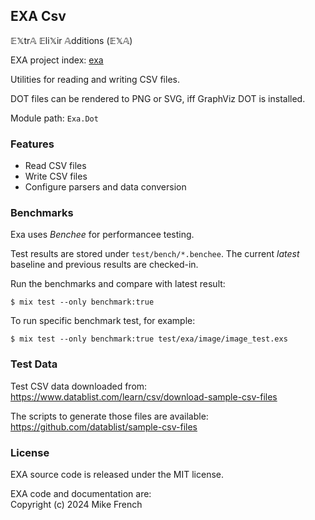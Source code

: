 ## EXA Csv

𝔼𝕏tr𝔸 𝔼li𝕏ir 𝔸dditions (𝔼𝕏𝔸)

EXA project index: [exa](https://github.com/red-jade/exa)

Utilities for reading and writing CSV files.

DOT files can be rendered to PNG or SVG, iff GraphViz DOT is installed. 

Module path: `Exa.Dot`

### Features

- Read CSV files
- Write CSV files 
- Configure parsers and data conversion

### Benchmarks

Exa uses _Benchee_ for performancee testing.

Test results are stored under `test/bench/*.benchee`.
The current _latest_ baseline and previous results are checked-in.

Run the benchmarks and compare with latest result:

`$ mix test --only benchmark:true`

To run specific benchmark test, for example:

`$ mix test --only benchmark:true test/exa/image/image_test.exs`

### Test Data

Test CSV data downloaded from:<br>
https://www.datablist.com/learn/csv/download-sample-csv-files

The scripts to generate those files are available:<br>
https://github.com/datablist/sample-csv-files

### License

EXA source code is released under the MIT license.

EXA code and documentation are:<br>
Copyright (c) 2024 Mike French
